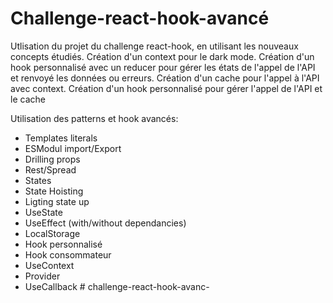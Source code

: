 # Challenge-react-hook-avancé

Utlisation du projet du challenge react-hook, en utilisant les nouveaux concepts étudiés.
Création d'un context pour le dark mode.
Création d'un hook personnalisé avec un reducer pour gérer les états de l'appel de l'API et renvoyé les données ou erreurs.
Création d'un cache pour l'appel à l'API avec context.
Création d'un hook personnalisé pour gérer l'appel de l'API et le cache

Utilisation des patterns et hook avancés:
- Templates literals
- ESModul import/Export
- Drilling props
- Rest/Spread
- States
- State Hoisting
- Ligting state up
- UseState
- UseEffect (with/without dependancies)
- LocalStorage
- Hook personnalisé
- Hook consommateur
- UseContext
- Provider
- UseCallback
#   c h a l l e n g e - r e a c t - h o o k - a v a n c -  
 
